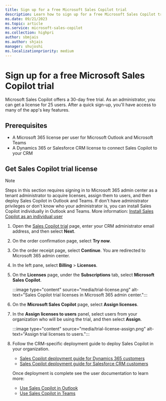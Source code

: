 ```yaml
---
title: Sign up for a free Microsoft Sales Copilot trial
description: Learn how to sign up for a free Microsoft Sales Copilot trial
ms.date: 09/21/2023
ms.topic: article
ms.service: microsoft-sales-copilot
ms.collection: highpri
author: sbmjais
ms.author: shjais
manager: shujoshi
ms.localizationpriority: medium
---
```


# Sign up for a free Microsoft Sales Copilot trial

Microsoft Sales Copilot offers a 30-day free trial. As an administrator, you can get a license for 25 users. After a quick sign-up, you'll have access to many of the app's key features. 

## Prerequisites

- A Microsoft 365 license per user for Microsoft Outlook and Microsoft Teams
- A Dynamics 365 or Salesforce CRM license to connect Sales Copilot to your CRM

## Get Sales Copilot trial license

> [!NOTE]
> Steps in this section requires signing in to Microsoft 365 admin center as a tenant administrator to acquire licenses, assign them to users, and then deploy Sales Copilot in Outlook and Teams. If don't have administrator privileges or don't know who your administrator is, you can install Sales Copilot individually in Outlook and Teams. More information: [Install Sales Copilot as an individual user](install-sales-copilot.md)

1. Open the [Sales Copilot trial](https://go.microsoft.com/fwlink/p/?LinkID=2209090) page, enter your CRM administrator email address, and then select **Next**.

2. On the order confirmation page, select **Try now**.

3. On the order receipt page, select **Continue**. You are redirected to Microsoft 365 admin center.

4. In the left pane, select **Billing** > **Licenses**.

5. On the **Licenses** page, under the **Subscriptions** tab, select **Microsoft Sales Copilot**.

    :::image type="content" source="media/trial-license.png" alt-text="Sales Copilot trial licenses in Microsoft 365 admin center.":::

6. On the **Microsoft Sales Copilot** page, select **Assign licenses**.

7. In the **Assign licenses to users** panel, select users from your organization who will be using the trial, and then select **Assign**.

    :::image type="content" source="media/trial-license-assign.png" alt-text="Assign trial licenses to users.":::

8. Follow the CRM-specific deployment guide to deploy Sales Copilot in your organization.
    - [Sales Copilot deployment guide for Dynamics 365 customers](deploy-viva-sales-d365.md)
    - [Sales Copilot deployment guide for Salesforce CRM customers](deploy-viva-sales-sf.md)
    
    Once deployment is complete see the user documentation to learn more:

    - [Use Sales Copilot in Outlook](use-sales-copilot-outlook.md)
    - [Use Sales Copilot in Teams](use-sales-copilot-teams.md)

 

